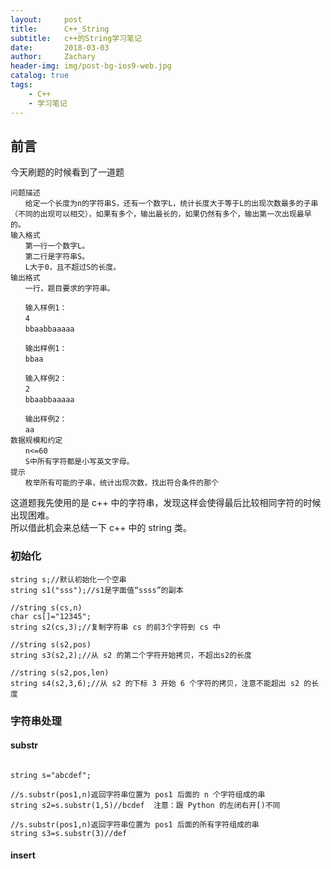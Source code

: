 ```yaml
---
layout:     post
title:      C++_String
subtitle:   c++的String学习笔记
date:       2018-03-03
author:     Zachary
header-img: img/post-bg-ios9-web.jpg
catalog: true
tags:
    - C++
    - 学习笔记
---
```


## 前言

今天刷题的时候看到了一道题

```
问题描述
　　给定一个长度为n的字符串S，还有一个数字L，统计长度大于等于L的出现次数最多的子串（不同的出现可以相交），如果有多个，输出最长的，如果仍然有多个，输出第一次出现最早的。
输入格式
　　第一行一个数字L。
　　第二行是字符串S。
　　L大于0，且不超过S的长度。
输出格式
　　一行，题目要求的字符串。

　　输入样例1：
　　4
　　bbaabbaaaaa

　　输出样例1：
　　bbaa

　　输入样例2：
　　2
　　bbaabbaaaaa

　　输出样例2：
　　aa
数据规模和约定
　　n<=60
　　S中所有字符都是小写英文字母。
提示
　　枚举所有可能的子串，统计出现次数，找出符合条件的那个
```

这道题我先使用的是 c++ 中的字符串，发现这样会使得最后比较相同字符的时候出现困难。  
所以借此机会来总结一下 c++ 中的 string 类。

### 初始化

```
string s;//默认初始化一个空串
string s1("sss");//s1是字面值“ssss”的副本

//string s(cs,n)
char cs[]="12345";
string s2(cs,3);//复制字符串 cs 的前3个字符到 cs 中

//string s(s2,pos)
string s3(s2,2);//从 s2 的第二个字符开始拷贝，不超出s2的长度

//string s(s2,pos,len)
string s4(s2,3,6);//从 s2 的下标 3 开始 6 个字符的拷贝，注意不能超出 s2 的长度

```

### 字符串处理

#### substr

```

string s="abcdef";

//s.substr(pos1,n)返回字符串位置为 pos1 后面的 n 个字符组成的串
string s2=s.substr(1,5)//bcdef  注意：跟 Python 的左闭右开[)不同

//s.substr(pos1,n)返回字符串位置为 pos1 后面的所有字符组成的串
string s3=s.substr(3)//def

```

#### insert
